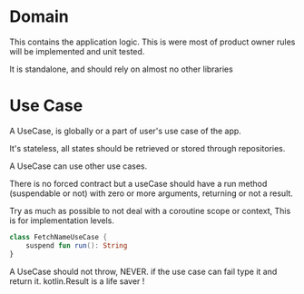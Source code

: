 # Domain

This contains the application logic. This is were most of product owner rules will be implemented
and unit tested.

It is standalone, and should rely on almost no other libraries

# Use Case

A UseCase, is globally or a part of user's use case of the app. 

It's stateless, all states should be retrieved or stored through repositories.

A UseCase can use other use cases. 

There is no forced contract but a useCase should have a run method (suspendable or not)
with zero or more arguments, returning or not a result.

Try as much as possible to not deal with a coroutine scope or context, This is for implementation levels.

````kotlin
class FetchNameUseCase {
    suspend fun run(): String
}

````

A UseCase should not throw, NEVER. if the use case can fail type it and return it. kotlin.Result is a life saver !





